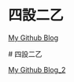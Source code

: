 # 四設二乙  
<p><a href="http://b850617.github.io/2015cpHW?p=3643#more-3643">My Github Blog</a></p>
# 四設二乙  
<p><a href="http://b850617.github.io/reveal2/">My Github Blog_2</a></p>
